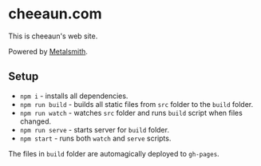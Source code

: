 cheeaun.com
===

This is cheeaun's web site.

Powered by [Metalsmith](http://www.metalsmith.io/).

Setup
---

- `npm i` - installs all dependencies.
- `npm run build` - builds all static files from `src` folder to the `build` folder.
- `npm run watch` - watches `src` folder and runs `build` script when files changed.
- `npm run serve` - starts server for `build` folder.
- `npm start` - runs both `watch` and `serve` scripts.

The files in `build` folder are automagically deployed to `gh-pages`.
